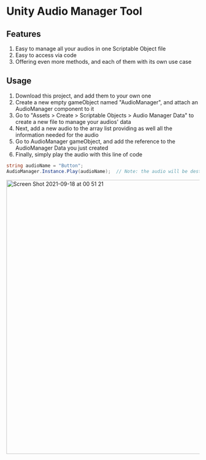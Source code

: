 # Unity Audio Manager Tool

## Features
1. Easy to manage all your audios in one Scriptable Object file
2. Easy to access via code
3. Offering even more methods, and each of them with its own use case

## Usage
1. Download this project, and add them to your own one
1. Create a new empty gameObject named "AudioManager", and attach an AudioManager component to it
2. Go to "Assets > Create > Scriptable Objects > Audio Manager Data" to create a new file to manage your audios' data
3. Next, add a new audio to the array list providing as well all the information needed for the audio
4. Go to AudioManager gameObject, and add the reference to the AudioManager Data you just created
5. Finally, simply play the audio with this line of code

```cs
string audioName = "Button";
AudioManager.Instance.Play(audioName);  // Note: the audio will be destroyed once completed playing 
```
<img width="715" alt="Screen Shot 2021-09-18 at 00 51 21" src="https://user-images.githubusercontent.com/64248203/133864413-20362fde-5e96-4906-944b-bde6c16ead08.png">
